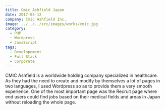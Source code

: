 ```yaml
---
title: Cmic Ashfield Japan
date: 2017-05-12
company: Cmic Ashfield Inc.
image: ../../../src/images/works/cmic.jpg
category:
  - PHP
  - Wordpress
  - JavaScript
tags:
  - Developement
  - Full Stack
  - Corporate
---
```


CMIC Ashfield is a worldwide holding company specialized in healthcare.
As they had the need to create and modify by themselves a lot of pages in two languages, I used Wordpress so as to provide them a very smooth experience. One of the most important page was the Recruit page where end users could find jobs based on their medical fields and areas in Japan without reloading the whole page.

